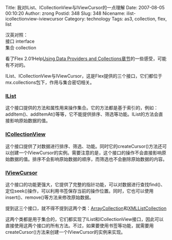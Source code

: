 Title: 我对IList、ICollectionView与IViewCursor的一点理解
Date: 2007-08-05 00:10:20
Author: zrong
Postid: 348
Slug: 348
Nicename: ilist-icollectionview-iviewcursor
Category: technology
Tags: as3, collection, flex, list

汉英对照：  
接口 interface  
集合 collection

看了Flex 2.01Help[Using Data Providers and
Collections章节](http://livedocs.macromedia.com/flex/201/html/about_dataproviders_057_01.html)的一些感受，可能有不对的。

IList、ICollectionView与IViewCursor，这是Flex提供的三个接口，它们都位于mx.collections包下，作用与集合密切相关。

### [IList](http://livedocs.adobe.com/flex/201/langref/mx/collections/IList.html)

这个接口提供的方法和属性用来操作集合。它的方法都是基于索引的，例如：addItem()、addItemAt()等等，它不能提供排序、筛选等功能。IList的方法会直接影响原始数据的值。

### [ICollectionView](http://livedocs.adobe.com/flex/201/langref/mx/collections/ICollectionView.html)

这个接口提供了对数据进行排序、筛选、功能。同时它的createCursor()方法还可以创建一个IViewCursor的实例。需要注意的是，这个接口的操作不会直接影响原始数据的值。排序不会影响原始数据的顺序，而筛选也不会删除原始数据的内容。

### [IViewCursor](http://livedocs.adobe.com/flex/201/langref/mx/collections/IViewCursor.html)

这个接口的功能更强大，它提供了完整的指针功能，可以对数据进行查找find()、定位seek()操作，可以利用书签保存当前的操作位置。同时，它也可以使用insert()、remove()等方法来修改原始数据。

提到这三个接口，就不得不提到这两个类：[ArrayCollection](http://livedocs.adobe.com/flex/201/langref/mx/collections/ArrayCollection.html)和[XMLListCollection](http://livedocs.adobe.com/flex/201/langref/mx/collections/XMLListCollection.html)

这两个类都是用于集合的，它们都实现了IList和ICollectionView接口，因此可以直接使用这两个接口的所有方法。不过，如果要使用书签等功能，就需要用createCursor()方法来创建一个IViewCursor的实例来实现。

